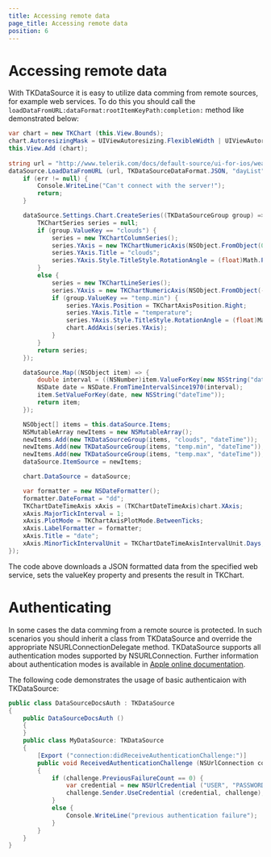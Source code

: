 ```yaml
---
title: Accessing remote data
page_title: Accessing remote data
position: 6
---
```


# Accessing remote data

With TKDataSource it is easy to utilize data comming from remote sources, for example web services. To do this you should call the <code>loadDataFromURL:dataFormat:rootItemKeyPath:completion:</code> method like demonstrated below:

<snippet id='remote-data'/>

<snippet id='remote-data-swift'/>

```C#
var chart = new TKChart (this.View.Bounds);
chart.AutoresizingMask = UIViewAutoresizing.FlexibleWidth | UIViewAutoresizing.FlexibleHeight;
this.View.Add (chart);
        
string url = "http://www.telerik.com/docs/default-source/ui-for-ios/weather.json?sfvrsn=2";
dataSource.LoadDataFromURL (url, TKDataSourceDataFormat.JSON, "dayList", (NSError err) => {
    if (err != null) {
        Console.WriteLine("Can't connect with the server!");
        return;
    }

    dataSource.Settings.Chart.CreateSeries((TKDataSourceGroup group) => {
        TKChartSeries series = null;
        if (group.ValueKey == "clouds") {
            series = new TKChartColumnSeries();
            series.YAxis = new TKChartNumericAxis(NSObject.FromObject(0), NSObject.FromObject(100));
            series.YAxis.Title = "clouds";
            series.YAxis.Style.TitleStyle.RotationAngle = (float)Math.PI/2.0f;
        }
        else {
            series = new TKChartLineSeries();
            series.YAxis = new TKChartNumericAxis(NSObject.FromObject(-10), NSObject.FromObject(30));
            if (group.ValueKey == "temp.min") {
                series.YAxis.Position = TKChartAxisPosition.Right;
                series.YAxis.Title = "temperature";
                series.YAxis.Style.TitleStyle.RotationAngle = (float)Math.PI/2.0f;
                chart.AddAxis(series.YAxis);
            }
        }
        return series;
    });

    dataSource.Map((NSObject item) => {
        double interval = ((NSNumber)item.ValueForKey(new NSString("dateTime"))).DoubleValue;
        NSDate date = NSDate.FromTimeIntervalSince1970(interval);
        item.SetValueForKey(date, new NSString("dateTime"));
        return item;
    });

    NSObject[] items = this.dataSource.Items;
    NSMutableArray newItems = new NSMutableArray();
    newItems.Add(new TKDataSourceGroup(items, "clouds", "dateTime"));
    newItems.Add(new TKDataSourceGroup(items, "temp.min", "dateTime"));
    newItems.Add(new TKDataSourceGroup(items, "temp.max", "dateTime"));
    dataSource.ItemSource = newItems;

    chart.DataSource = dataSource;

    var formatter = new NSDateFormatter();
    formatter.DateFormat = "dd";
    TKChartDateTimeAxis xAxis = (TKChartDateTimeAxis)chart.XAxis;
    xAxis.MajorTickInterval = 1;
    xAxis.PlotMode = TKChartAxisPlotMode.BetweenTicks;
    xAxis.LabelFormatter = formatter;
    xAxis.Title = "date";
    xAxis.MinorTickIntervalUnit = TKChartDateTimeAxisIntervalUnit.Days;
});
```

The code above downloads a JSON formatted data from the specified web service, sets the valueKey property and presents the result in TKChart.

# Authenticating

In some cases the data comming from a remote source is protected. In such scenarios you should inherit a class from TKDataSource and override the appropriate NSURLConnectionDelegate method. TKDataSource supports all authentication modes supported by NSURLConnection. Further information about authentication modes is available in [Apple online documentation](https://developer.apple.com/library/mac/documentation/Cocoa/Conceptual/URLLoadingSystem/Articles/AuthenticationChallenges.html#//apple_ref/doc/uid/TP40009507-SW1).

The following code demonstrates the usage of basic authenticaion with TKDataSource:

<snippet id='remote-auth'/>

<snippet id='remote-auth-swift'/>

```C#
public class DataSourceDocsAuth : TKDataSource
{
    public DataSourceDocsAuth ()
    {
    }
    public class MyDataSource: TKDataSource
    {
        [Export ("connection:didReceiveAuthenticationChallenge:")]
        public void ReceivedAuthenticationChallenge (NSUrlConnection connection, NSUrlAuthenticationChallenge challenge) 
        {
            if (challenge.PreviousFailureCount == 0) {
                var credential = new NSUrlCredential ("USER", "PASSWORD", NSUrlCredentialPersistence.ForSession);
                challenge.Sender.UseCredential (credential, challenge);
            }
            else {
                Console.WriteLine("previous authentication failure");
            }
        }
    }
}
```
